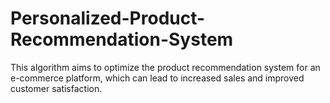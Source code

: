 # Personalized-Product-Recommendation-System
This algorithm aims to optimize the product recommendation system for an e-commerce platform, which can lead to increased sales and improved customer satisfaction.
